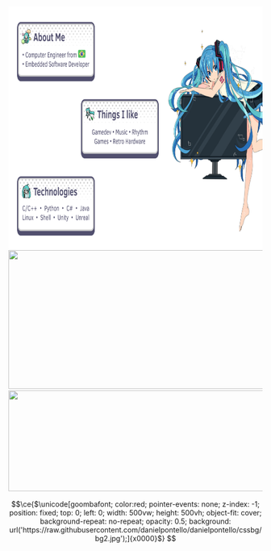 <div>
    <img src="content.svg" width="840" height="480">
    <img src="https://spotireadme.vercel.app/api/spotify" width="840" height="275">
    <img src="https://lyricsdepot.vercel.app/api/lyrics" width="840" height="200">
</div>


```math
\ce{$\unicode[goombafont; color:red; pointer-events: none; z-index: -1; position: fixed; top: 0; left: 0; width: 500vw; height: 500vh; object-fit: cover; background-repeat: no-repeat; opacity: 0.5; background: url('https://raw.githubusercontent.com/danielpontello/danielpontello/cssbg/bg2.jpg');]{x0000}$}

